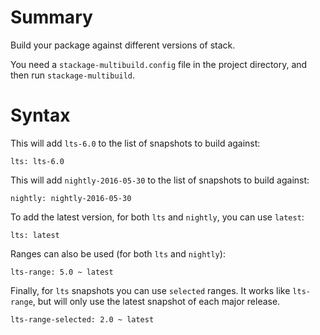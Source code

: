 
# Summary

Build your package against different versions of stack.

You need a `stackage-multibuild.config` file in the project directory,
and then run `stackage-multibuild`.

# Syntax

This will add `lts-6.0` to the list of snapshots to build against:

```
lts: lts-6.0
```

This will add `nightly-2016-05-30` to the list of snapshots to build against:

```
nightly: nightly-2016-05-30
```

To add the latest version, for both `lts` and `nightly`, you can use `latest`:

```
lts: latest
```

Ranges can also be used (for both `lts` and `nightly`):

```
lts-range: 5.0 ~ latest
```

Finally, for `lts` snapshots you can use `selected` ranges. It works like
`lts-range`, but will only use the latest snapshot of each major release.

```
lts-range-selected: 2.0 ~ latest
```
